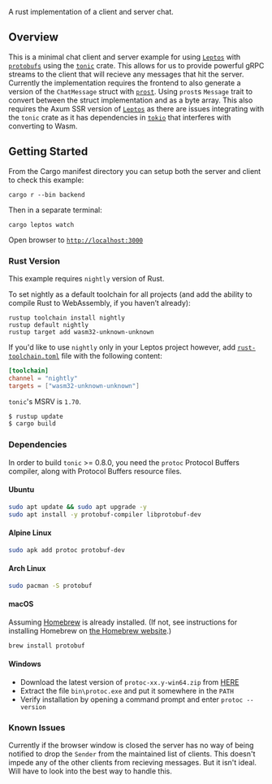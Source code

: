 A rust implementation of a client and server chat.

## Overview

This is a minimal chat client and server example for using [`Leptos`](https://github.com/leptos-rs/leptos) with [`protobufs`](https://protobuf.dev/) using the [`tonic`](https://github.com/hyperium/tonic) crate.
This allows for us to provide powerful gRPC streams to the client that will recieve any messages that hit the server.
Currently the implementation requires the frontend to also generate a version of the `ChatMessage` struct with [`prost`](https://github.com/tokio-rs/prost).
Using `prost`s `Message` trait to convert between the struct implementation and as a byte array. This also requires the
Axum SSR version of [`Leptos`](https://github.com/leptos-rs/start-axum) as there are issues integrating with the `tonic` crate as it has dependencies in [`tokio`](https://github.com/tokio-rs/tokio/) that interferes
with converting to Wasm.

## Getting Started

From the Cargo manifest directory you can setup both the server and client to check this example:

```
cargo r --bin backend
```

Then in a separate terminal:

```
cargo leptos watch
```

Open browser to [`http://localhost:3000`](http://localhost:3000/)

### Rust Version

This example requires `nightly` version of Rust.

To set nightly as a default toolchain for all projects (and add the ability to compile Rust to WebAssembly, if 
you haven’t already):

```
rustup toolchain install nightly
rustup default nightly
rustup target add wasm32-unknown-unknown
```

If you'd like to use `nightly` only in your Leptos project however, add [`rust-toolchain.toml`](https://rust-lang.github.io/rustup/overrides.html#the-toolchain-file) file with the following content:

```toml
[toolchain]
channel = "nightly"
targets = ["wasm32-unknown-unknown"]
```


`tonic`'s MSRV is `1.70`.

```bash
$ rustup update
$ cargo build
```

### Dependencies

In order to build `tonic` >= 0.8.0, you need the `protoc` Protocol Buffers compiler, along with Protocol Buffers resource files.

#### Ubuntu

```bash
sudo apt update && sudo apt upgrade -y
sudo apt install -y protobuf-compiler libprotobuf-dev
```

#### Alpine Linux

```sh
sudo apk add protoc protobuf-dev
```

#### Arch Linux

```sh
sudo pacman -S protobuf

```

#### macOS

Assuming [Homebrew](https://brew.sh/) is already installed. (If not, see instructions for installing Homebrew on [the Homebrew website](https://brew.sh/).)

```zsh
brew install protobuf
```

#### Windows

- Download the latest version of `protoc-xx.y-win64.zip` from [HERE](https://github.com/protocolbuffers/protobuf/releases/latest)
- Extract the file `bin\protoc.exe` and put it somewhere in the `PATH`
- Verify installation by opening a command prompt and enter `protoc --version`

### Known Issues

Currently if the browser window is closed the server has no way of being notified to drop the `Sender` from the maintained list of clients.
This doesn't impede any of the other clients from recieving messages. But it isn't ideal. Will have to look into the best way to handle this.
